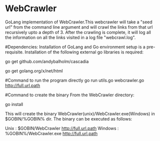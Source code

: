 # WebCrawler
GoLang implementation of WebCrawler.This webcrawler will take a "seed url" from the command line argument and will crawl the links from that url recursively upto a depth of 3. After the crawling is complete, it will log all the information on all the links visited in a log file "webcrawl.log".

#Dependencies:
Installation of GoLang and Go environment setup is a pre-requisite.
Installation of the following external go libraries is required:

go get github.com/andybalholm/cascadia

go get golang.org/x/net/html

#Command to run the program directly
go run utils.go webcrawler.go <http://full.url.path>

#Command to create the binary
From the WebCrawler directory:

go install

This will create the binary WebCrawler(unix)/WebCrawler.exe(Windows) in $GOBIN/%GOBIN% dir. The binary can be executed as follows:

Unix    : $GOBIN/WebCrawler <http://full.url.path>
Windows : %GOBIN%/WebCrawler.exe <http://full.url.path>

